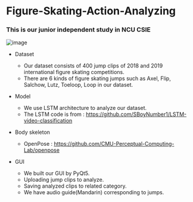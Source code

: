 # Figure-Skating-Action-Analyzing
### This is our junior independent study in NCU CSIE 


![image](https://user-images.githubusercontent.com/38932681/167997038-ed6f6b3c-67bb-498a-a08b-73f4654551e1.png)

* Dataset  
  * Our dataset consists of 400 jump clips of 2018 and 2019 international figure skating competitions.  
  * There are 6 kinds of figure skating jumps such as Axel, Flip, Salchow, Lutz, Toeloop, Loop in our dataset.  

* Model  
  * We use LSTM architecture to analyze our dataset.
  * The LSTM code is from : https://github.com/SBoyNumber1/LSTM-video-classification

* Body skeleton
  * OpenPose : https://github.com/CMU-Perceptual-Computing-Lab/openpose

* GUI 
  * We built our GUI by PyQt5.  
  * Uploading jump clips to analyze. 
  * Saving analyzed clips to related category.
  * We have audio guide(Mandarin) corresponding to jumps.

